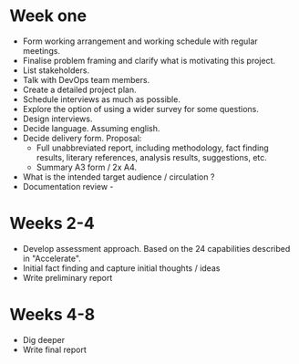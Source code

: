 # Week one
- Form working arrangement and working schedule with regular meetings.
- Finalise problem framing and clarify what is motivating this project.
- List stakeholders. 
- Talk with DevOps team members.
- Create a detailed project plan.
- Schedule interviews as much as possible.
- Explore the option of using a wider survey for some questions.
- Design interviews.
- Decide language. Assuming english.
- Decide delivery form. Proposal:
  - Full unabbreviated report, including methodology, fact finding results, literary references, analysis results, suggestions, etc.
  - Summary A3 form / 2x A4. 
- What is the intended target audience / circulation ?
- Documentation review - 

# Weeks 2-4
- Develop assessment approach. Based on the 24 capabilities described in "Accelerate".
- Initial fact finding and capture initial thoughts / ideas
- Write preliminary report

# Weeks 4-8
- Dig deeper
- Write final report